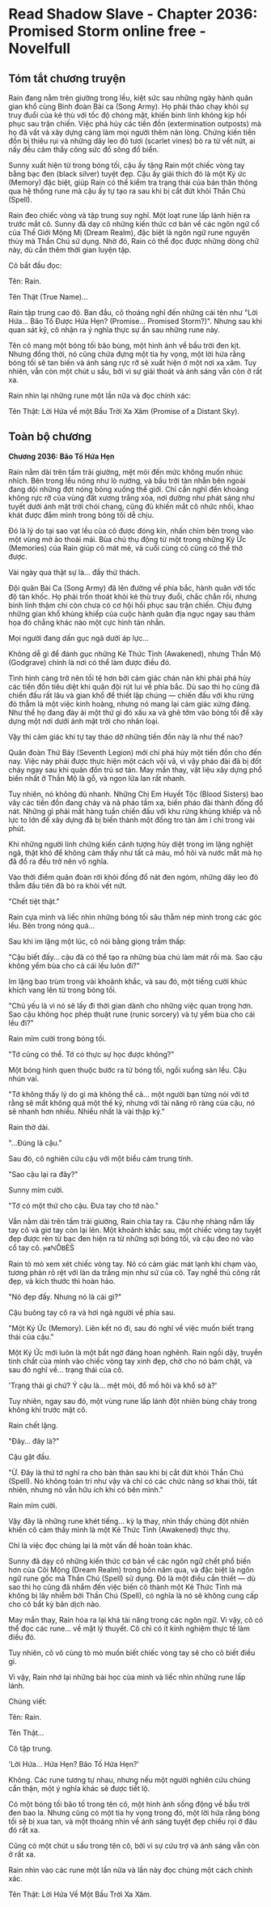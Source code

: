 # Read Shadow Slave - Chapter 2036: Promised Storm online free - Novelfull

## Tóm tắt chương truyện

Rain đang nằm trên giường trong lều, kiệt sức sau những ngày hành quân gian khổ cùng Binh đoàn Bài ca (Song Army). Họ phải tháo chạy khỏi sự truy đuổi của kẻ thù với tốc độ chóng mặt, khiến binh lính không kịp hồi phục sau trận chiến. Việc phá hủy các tiền đồn (extermination outposts) mà họ đã vất vả xây dựng càng làm mọi người thêm nản lòng. Chứng kiến tiền đồn bị thiêu rụi và những dây leo đỏ tươi (scarlet vines) bò ra từ vết nứt, ai nấy đều cảm thấy công sức đổ sông đổ biển.

Sunny xuất hiện từ trong bóng tối, cậu ấy tặng Rain một chiếc vòng tay bằng bạc đen (black silver) tuyệt đẹp. Cậu ấy giải thích đó là một Ký ức (Memory) đặc biệt, giúp Rain có thể kiểm tra trạng thái của bản thân thông qua hệ thống rune mà cậu ấy tự tạo ra sau khi bị cắt đứt khỏi Thần Chú (Spell).

Rain đeo chiếc vòng và tập trung suy nghĩ. Một loạt rune lấp lánh hiện ra trước mắt cô. Sunny đã dạy cô những kiến thức cơ bản về các ngôn ngữ cổ của Thế Giới Mộng Mị (Dream Realm), đặc biệt là ngôn ngữ rune nguyên thủy mà Thần Chú sử dụng. Nhờ đó, Rain có thể đọc được những dòng chữ này, dù cần thêm thời gian luyện tập.

Cô bắt đầu đọc:

Tên: Rain.

Tên Thật (True Name)...

Rain tập trung cao độ. Ban đầu, cô thoáng nghĩ đến những cái tên như "Lời Hứa... Bão Tố Được Hứa Hẹn? (Promise... Promised Storm?)". Nhưng sau khi quan sát kỹ, cô nhận ra ý nghĩa thực sự ẩn sau những rune này.

Tên cô mang một bóng tối bão bùng, một hình ảnh về bầu trời đen kịt. Nhưng đồng thời, nó cũng chứa đựng một tia hy vọng, một lời hứa rằng bóng tối sẽ tan biến và ánh sáng rực rỡ sẽ xuất hiện ở một nơi xa xăm. Tuy nhiên, vẫn còn một chút u sầu, bởi vì sự giải thoát và ánh sáng vẫn còn ở rất xa.

Rain nhìn lại những rune một lần nữa và đọc chính xác:

Tên Thật: Lời Hứa về một Bầu Trời Xa Xăm (Promise of a Distant Sky).

## Toàn bộ chương

**Chương 2036: Bão Tố Hứa Hẹn**

Rain nằm dài trên tấm trải giường, mệt mỏi đến mức không muốn nhúc nhích. Bên trong lều nóng như lò nướng, và bầu trời tàn nhẫn bên ngoài đang dội những đợt nóng bỏng xuống thế giới. Chỉ cần nghĩ đến khoảng không rực rỡ của vùng đất xương trắng xóa, nơi dường như phát sáng như tuyết dưới ánh mặt trời chói chang, cũng đủ khiến mắt cô nhức nhối, khao khát được đắm mình trong bóng tối dễ chịu.

Đó là lý do tại sao vạt lều của cô được đóng kín, nhấn chìm bên trong vào một vùng mờ ảo thoải mái. Bùa chú thụ động từ một trong những Ký Ức (Memories) của Rain giúp cô mát mẻ, và cuối cùng cô cũng có thể thở được.

Vài ngày qua thật sự là… đầy thử thách.

Đội quân Bài Ca (Song Army) đã lên đường về phía bắc, hành quân với tốc độ tàn khốc. Họ phải trốn thoát khỏi kẻ thù truy đuổi, chắc chắn rồi, nhưng binh lính thậm chí còn chưa có cơ hội hồi phục sau trận chiến. Chịu đựng những gian khổ khủng khiếp của cuộc hành quân địa ngục ngay sau thảm họa đó chẳng khác nào một cực hình tàn nhẫn.

Mọi người đang dần gục ngã dưới áp lực…

Không dễ gì để đánh gục những Kẻ Thức Tỉnh (Awakened), nhưng Thần Mộ (Godgrave) chính là nơi có thể làm được điều đó.

Tình hình càng trở nên tồi tệ hơn bởi cảm giác chán nản khi phải phá hủy các tiền đồn tiêu diệt khi quân đội rút lui về phía bắc. Dù sao thì họ cũng đã chiến đấu rất lâu và gian khổ để thiết lập chúng — chiến đấu với khu rừng đỏ thẫm là một việc kinh hoàng, nhưng nó mang lại cảm giác xứng đáng. Như thể họ đang đày ải một thứ gì đó xấu xa và ghê tởm vào bóng tối để xây dựng một nơi dưới ánh mặt trời cho nhân loại.

Vậy thì cảm giác khi tự tay tháo dỡ những tiền đồn này là như thế nào?

Quân đoàn Thứ Bảy (Seventh Legion) mới chỉ phá hủy một tiền đồn cho đến nay. Việc này phải được thực hiện một cách vội vã, vì vậy pháo đài đã bị đốt cháy ngay sau khi quân đồn trú sơ tán. May mắn thay, vật liệu xây dựng phổ biến nhất ở Thần Mộ là gỗ, và ngọn lửa lan rất nhanh.

Tuy nhiên, nó không đủ nhanh. Những Chị Em Huyết Tộc (Blood Sisters) bao vây các tiền đồn đang cháy và nã pháo tầm xa, biến pháo đài thành đống đổ nát. Những gì phải mất hàng tuần chiến đấu với khu rừng khủng khiếp và nỗ lực to lớn để xây dựng đã bị biến thành một đống tro tàn âm ỉ chỉ trong vài phút.

Khi những người lính chứng kiến cảnh tượng hủy diệt trong im lặng nghiệt ngã, thật khó để không cảm thấy như tất cả máu, mồ hôi và nước mắt mà họ đã đổ ra đều trở nên vô nghĩa.

Vào thời điểm quân đoàn rời khỏi đống đổ nát đen ngòm, những dây leo đỏ thẫm đầu tiên đã bò ra khỏi vết nứt.

"Chết tiệt thật."

Rain cựa mình và liếc nhìn những bóng tối sâu thẳm nép mình trong các góc lều. Bên trong nóng quá…

Sau khi im lặng một lúc, cô nói bằng giọng trầm thấp:

"Cậu biết đấy… cậu đã có thể tạo ra những bùa chú làm mát rồi mà. Sao cậu không yểm bùa cho cả cái lều luôn đi?"

Im lặng bao trùm trong vài khoảnh khắc, và sau đó, một tiếng cười khúc khích vang lên từ trong bóng tối.

"Chủ yếu là vì nó sẽ lấy đi thời gian dành cho những việc quan trọng hơn. Sao cậu không học phép thuật rune (runic sorcery) và tự yểm bùa cho cái lều đi?"

Rain mỉm cười trong bóng tối.

"Tớ cũng có thể. Tớ có thực sự học được không?"

Một bóng hình quen thuộc bước ra từ bóng tối, ngồi xuống sàn lều. Cậu nhún vai.

"Tớ không thấy lý do gì mà không thể cả… một người bạn từng nói với tớ rằng sẽ mất không quá một thế kỷ, nhưng với tài năng rõ ràng của cậu, nó sẽ nhanh hơn nhiều. Nhiều nhất là vài thập kỷ."

Rain thở dài.

"...Đúng là cậu."

Sau đó, cô nghiên cứu cậu với một biểu cảm trung tính.

"Sao cậu lại ra đây?"

Sunny mỉm cười.

"Tớ có một thứ cho cậu. Đưa tay cho tớ nào."

Vẫn nằm dài trên tấm trải giường, Rain chìa tay ra. Cậu nhẹ nhàng nắm lấy tay cô và giơ tay còn lại lên. Một khoảnh khắc sau, một chiếc vòng tay tuyệt đẹp được rèn từ bạc đen hiện ra từ những sợi bóng tối, và cậu đeo nó vào cổ tay cô. 𐍂𝖆ℕÔ𐌱ÈS̈

Rain tò mò xem xét chiếc vòng tay. Nó có cảm giác mát lạnh khi chạm vào, tương phản rõ rệt với làn da trắng mịn như sứ của cô. Tay nghề thủ công rất đẹp, và kích thước thì hoàn hảo.

"Nó đẹp đấy. Nhưng nó là cái gì?"

Cậu buông tay cô ra và hơi ngả người về phía sau.

"Một Ký Ức (Memory). Liên kết nó đi, sau đó nghĩ về việc muốn biết trạng thái của cậu."

Một Ký Ức mới luôn là một bất ngờ đáng hoan nghênh. Rain ngồi dậy, truyền tinh chất của mình vào chiếc vòng tay xinh đẹp, chờ cho nó bám chặt, và sau đó nghĩ về… trạng thái của cô.

'Trạng thái gì chứ? Ý cậu là… mệt mỏi, đổ mồ hôi và khổ sở à?'

Tuy nhiên, ngay sau đó, một vùng rune lấp lánh đột nhiên bùng cháy trong không khí trước mặt cô.

Rain chết lặng.

"Đây… đây là?"

Cậu gật đầu.

"Ừ. Đây là thứ tớ nghĩ ra cho bản thân sau khi bị cắt đứt khỏi Thần Chú (Spell). Nó không toàn tri như vậy và chỉ có các chức năng sơ khai thôi, tất nhiên, nhưng nó vẫn hữu ích khi có bên mình."

Rain mỉm cười.

Vậy đây là những rune khét tiếng… kỳ lạ thay, nhìn thấy chúng đột nhiên khiến cô cảm thấy mình là một Kẻ Thức Tỉnh (Awakened) thực thụ.

Chỉ là việc đọc chúng lại là một vấn đề hoàn toàn khác.

Sunny đã dạy cô những kiến thức cơ bản về các ngôn ngữ chết phổ biến hơn của Cõi Mộng (Dream Realm) trong bốn năm qua, và đặc biệt là ngôn ngữ rune gốc mà Thần Chú (Spell) sử dụng. Đó là một điều cần thiết — dù sao thì họ cũng đã nhắm đến việc biến cô thành một Kẻ Thức Tỉnh mà không bị lây nhiễm bởi Thần Chú (Spell), có nghĩa là nó sẽ không cung cấp cho cô bất kỳ bản dịch nào.

May mắn thay, Rain hóa ra lại khá tài năng trong các ngôn ngữ. Vì vậy, cô có thể đọc các rune… về mặt lý thuyết. Cô chỉ có ít kinh nghiệm thực tế làm điều đó.

Tuy nhiên, cô vô cùng tò mò muốn biết chiếc vòng tay sẽ cho cô biết điều gì.

Vì vậy, Rain nhớ lại những bài học của mình và liếc nhìn những rune lấp lánh.

Chúng viết:

Tên: Rain.

Tên Thật…

Cô tập trung.

'Lời Hứa… Hứa Hẹn? Bão Tố Hứa Hẹn?'

Không. Các rune tương tự nhau, nhưng nếu một người nghiên cứu chúng cẩn thận, một ý nghĩa khác sẽ được tiết lộ.

Có một bóng tối bão tố trong tên cô, một hình ảnh sống động về bầu trời đen bao la. Nhưng cũng có một tia hy vọng trong đó, một lời hứa rằng bóng tối sẽ bị xua tan, và một thoáng nhìn về ánh sáng tuyệt đẹp chiếu rọi ở đâu đó rất xa.

Cũng có một chút u sầu trong tên cô, bởi vì sự cứu trợ và ánh sáng vẫn còn ở rất xa.

Rain nhìn vào các rune một lần nữa và lần này đọc chúng một cách chính xác.

Tên Thật: Lời Hứa Về Một Bầu Trời Xa Xăm.